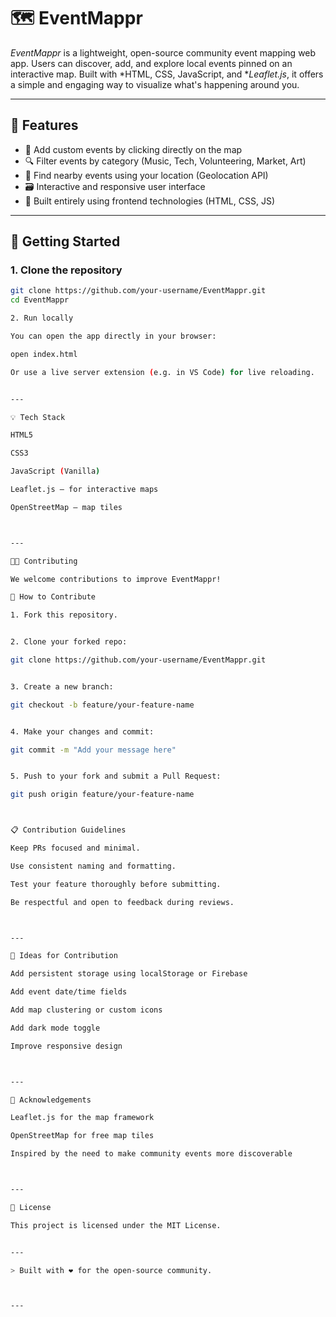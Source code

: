 
# 🗺 EventMappr

*EventMappr* is a lightweight, open-source community event mapping web app. Users can discover, add, and explore local events pinned on an interactive map. Built with *HTML, CSS, JavaScript, and **Leaflet.js*, it offers a simple and engaging way to visualize what's happening around you.

---

## 🌟 Features

- 📍 Add custom events by clicking directly on the map
- 🔍 Filter events by category (Music, Tech, Volunteering, Market, Art)
- 🧭 Find nearby events using your location (Geolocation API)
- 🗃 Interactive and responsive user interface
- 🧩 Built entirely using frontend technologies (HTML, CSS, JS)

---

## 🚀 Getting Started

### 1. Clone the repository

```bash
git clone https://github.com/your-username/EventMappr.git
cd EventMappr

2. Run locally

You can open the app directly in your browser:

open index.html

Or use a live server extension (e.g. in VS Code) for live reloading.


---

💡 Tech Stack

HTML5

CSS3

JavaScript (Vanilla)

Leaflet.js – for interactive maps

OpenStreetMap – map tiles



---

🧑‍💻 Contributing

We welcome contributions to improve EventMappr!

📌 How to Contribute

1. Fork this repository.


2. Clone your forked repo:

git clone https://github.com/your-username/EventMappr.git


3. Create a new branch:

git checkout -b feature/your-feature-name


4. Make your changes and commit:

git commit -m "Add your message here"


5. Push to your fork and submit a Pull Request:

git push origin feature/your-feature-name



📋 Contribution Guidelines

Keep PRs focused and minimal.

Use consistent naming and formatting.

Test your feature thoroughly before submitting.

Be respectful and open to feedback during reviews.



---

🔧 Ideas for Contribution

Add persistent storage using localStorage or Firebase

Add event date/time fields

Add map clustering or custom icons

Add dark mode toggle

Improve responsive design



---

🙌 Acknowledgements

Leaflet.js for the map framework

OpenStreetMap for free map tiles

Inspired by the need to make community events more discoverable



---

📄 License

This project is licensed under the MIT License.


---

> Built with ❤ for the open-source community.



---
